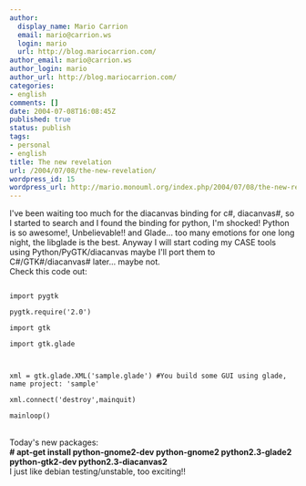 ```yaml
---
author:
  display_name: Mario Carrion
  email: mario@carrion.ws
  login: mario
  url: http://blog.mariocarrion.com/
author_email: mario@carrion.ws
author_login: mario
author_url: http://blog.mariocarrion.com/
categories:
- english
comments: []
date: 2004-07-08T16:08:45Z
published: true
status: publish
tags:
- personal
- english
title: The new revelation
url: /2004/07/08/the-new-revelation/
wordpress_id: 15
wordpress_url: http://mario.monouml.org/index.php/2004/07/08/the-new-revelation/
---
```


<div style="clear:both;"></div>
<p>I've been waiting too much for the diacanvas binding for c#, diacanvas#, so I started to search and I found the binding for python, I'm shocked! Python is so awesome!, Unbelievable!! and Glade... too many emotions for one long night, the libglade is the best. Anyway I will start coding my CASE tools using Python/PyGTK/diacanvas maybe I'll port them to C#/GTK#/diacanvas# later... maybe not.<br />
Check this code out:<br />
<code><br />
import pygtk<br />
pygtk.require('2.0')<br />
import gtk<br />
import gtk.glade</p>
<p>xml = gtk.glade.XML('sample.glade') #You build some GUI using glade, name project: 'sample'<br />
xml.connect('destroy',mainquit)<br />
mainloop()<br />
</code><br />
Today's new packages:<br />
<strong># apt-get install python-gnome2-dev python-gnome2 python2.3-glade2 python-gtk2-dev python2.3-diacanvas2</strong><br />
I just like debian testing/unstable, too exciting!!
<div style="clear:both; padding-bottom: 0.25em;"></div>
